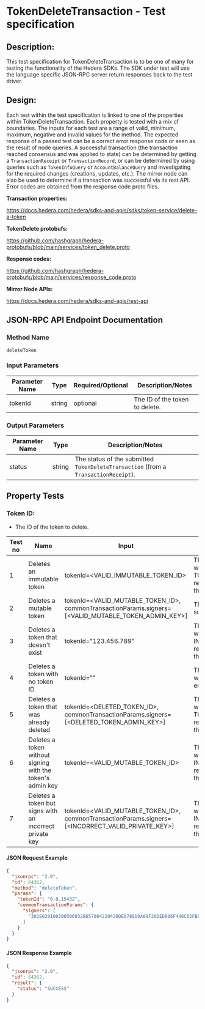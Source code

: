 # TokenDeleteTransaction - Test specification

## Description:
This test specification for TokenDeleteTransaction is to be one of many for testing the functionality of the Hedera SDKs. The SDK under test will use the language specific JSON-RPC server return responses back to the test driver.

## Design:
Each test within the test specification is linked to one of the properties within TokenDeleteTransaction. Each property is tested with a mix of boundaries. The inputs for each test are a range of valid, minimum, maximum, negative and invalid values for the method. The expected response of a passed test can be a correct error response code or seen as the result of node queries. A successful transaction (the transaction reached consensus and was applied to state) can be determined by getting a `TransactionReceipt` or `TransactionRecord`, or can be determined by using queries such as `TokenInfoQuery` or `AccountBalanceQuery` and investigating for the required changes (creations, updates, etc.). The mirror node can also be used to determine if a transaction was successful via its rest API. Error codes are obtained from the response code proto files.

**Transaction properties:**

https://docs.hedera.com/hedera/sdks-and-apis/sdks/token-service/delete-a-token

**TokenDelete protobufs:**

https://github.com/hashgraph/hedera-protobufs/blob/main/services/token_delete.proto

**Response codes:**

https://github.com/hashgraph/hedera-protobufs/blob/main/services/response_code.proto

**Mirror Node APIs:**

https://docs.hedera.com/hedera/sdks-and-apis/rest-api

## JSON-RPC API Endpoint Documentation

### Method Name

`deleteToken`

### Input Parameters

| Parameter Name    | Type   | Required/Optional | Description/Notes                                              |
|-------------------|--------|-------------------|----------------------------------------------------------------|
| tokenId           | string | optional          | The ID of the token to delete.                                 |

### Output Parameters

| Parameter Name | Type   | Description/Notes                                                                   |
|----------------|--------|-------------------------------------------------------------------------------------|
| status         | string | The status of the submitted `TokenDeleteTransaction` (from a `TransactionReceipt`). |

## Property Tests

### **Token ID:**

- The ID of the token to delete.

| Test no | Name                                                       | Input                                                                                               | Expected response                                                                   | Implemented (Y/N) |
|---------|------------------------------------------------------------|-----------------------------------------------------------------------------------------------------|-------------------------------------------------------------------------------------|-------------------|
| 1       | Deletes an immutable token                                 | tokenId=<VALID_IMMUTABLE_TOKEN_ID>                                                                  | The token deletion fails with an TOKEN_IS_IMMUTABLE response code from the network. | Y                 |
| 2       | Deletes a mutable token                                    | tokenId=<VALID_MUTABLE_TOKEN_ID>, commonTransactionParams.signers=[<VALID_MUTABLE_TOKEN_ADMIN_KEY>] | The token deletion succeeds.                                                        | Y                 |
| 3       | Deletes a token that doesn't exist                         | tokenId="123.456.789"                                                                               | The token deletion fails with an INVALID_TOKEN_ID response code from the network.   | Y                 |
| 4       | Deletes a token with no token ID                           | tokenId=""                                                                                          | The token deletion fails with an SDK internal error.                                | Y                 |
| 5       | Deletes a token that was already deleted                   | tokenId=<DELETED_TOKEN_ID>, commonTransactionParams.signers=[<DELETED_TOKEN_ADMIN_KEY>]             | The token deletion fails with an TOKEN_WAS_DELETED response code from the network.  | Y                 |
| 6       | Deletes a token without signing with the token's admin key | tokenId=<VALID_MUTABLE_TOKEN_ID>                                                                    | The token deletion fails with an INVALID_SIGNATURE response code from the network.  | Y                 |
| 7       | Deletes a token but signs with an incorrect private key    | tokenId=<VALID_MUTABLE_TOKEN_ID>, commonTransactionParams.signers=[<INCORRECT_VALID_PRIVATE_KEY>]   | The token deletion fails with an INVALID_SIGNATURE response code from the network.  | Y                 |

#### JSON Request Example

```json
{
  "jsonrpc": "2.0",
  "id": 64362,
  "method": "deleteToken",
  "params": {
    "tokenId": "0.0.15432",
    "commonTransactionParams": {
      "signers": [
        "302E020100300506032B657004220420DE6788D0A09F20DED806F446C02FB929D8CD8D17022374AFB3739A1D50BA72C8"
      ]
    }
  }
}
```

#### JSON Response Example

```json
{
  "jsonrpc": "2.0",
  "id": 64362,
  "result": {
    "status": "SUCCESS"
  }
}
```
